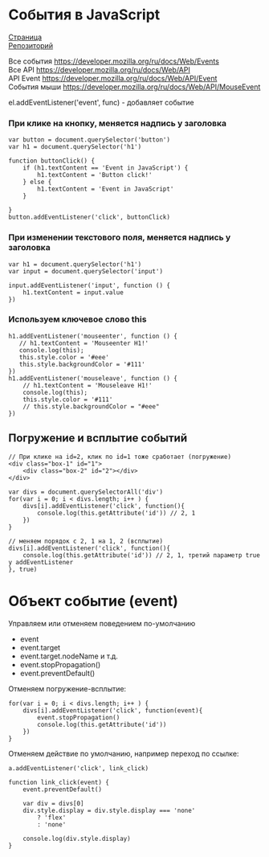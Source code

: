 # События в JavaScript

[Страница](https://damir-art.github.io/event/)<br />
[Репозиторий](https://github.com/damir-art/damir-art.github.io/tree/master/event)

Все события https://developer.mozilla.org/ru/docs/Web/Events<br />
Все API https://developer.mozilla.org/ru/docs/Web/API<br />
API Event https://developer.mozilla.org/ru/docs/Web/API/Event<br />
События мыши https://developer.mozilla.org/ru/docs/Web/API/MouseEvent

el.addEventListener('event', func) - добавляет событие

### При клике на кнопку, меняется надпись у заголовка
    var button = document.querySelector('button')
    var h1 = document.querySelector('h1')

    function buttonClick() {
        if (h1.textContent == 'Event in JavaScript') {
            h1.textContent = 'Button click!'
        } else {
            h1.textContent = 'Event in JavaScript'
        }

    }
    button.addEventListener('click', buttonClick)

### При изменении текстового поля, меняется надпись у заголовка
    var h1 = document.querySelector('h1')
    var input = document.querySelector('input')
    
    input.addEventListener('input', function () {
        h1.textContent = input.value
    })

### Используем ключевое слово this
    h1.addEventListener('mouseenter', function () {
       // h1.textContent = 'Mouseenter H1!'
       console.log(this);
       this.style.color = '#eee'
       this.style.backgroundColor = '#111'
    })
    h1.addEventListener('mouseleave', function () {
        // h1.textContent = 'Mouseleave H1!'
        console.log(this);
        this.style.color = '#111'
        // this.style.backgroundColor = "#eee"
    })

## Погружение и всплытие событий
    // При клике на id=2, клик по id=1 тоже сработает (погружение)
    <div class="box-1" id="1">
        <div class="box-2" id="2"></div>
    </div>
    
    var divs = document.querySelectorAll('div')
    for(var i = 0; i < divs.length; i++ ) {
        divs[i].addEventListener('click', function(){
            console.log(this.getAttribute('id')) // 2, 1
        })
    }
    
    // меняем порядок с 2, 1 на 1, 2 (всплытие)
    divs[i].addEventListener('click', function(){
        console.log(this.getAttribute('id')) // 2, 1, третий параметр true у addEventListener
    }, true)
    
# Объект событие (event)
Управляем или отменяем поведением по-умолчанию
* event
* event.target
* event.target.nodeName и т.д.
* event.stopPropagation()
* event.preventDefault()

Отменяем погружение-всплытие:

    for(var i = 0; i < divs.length; i++ ) {
        divs[i].addEventListener('click', function(event){
            event.stopPropagation()
            console.log(this.getAttribute('id'))
        })
    }

Отменяем действие по умолчанию, например переход по ссылке:

    a.addEventListener('click', link_click)

    function link_click(event) {
        event.preventDefault()

        var div = divs[0]
        div.style.display = div.style.display === 'none'
            ? 'flex'
            : 'none'

        console.log(div.style.display)
    }
